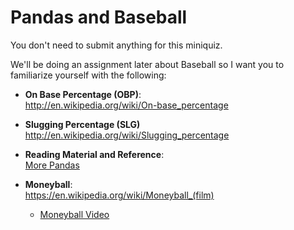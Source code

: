 # Pandas and Baseball

You don't need to submit anything for this miniquiz.  

We'll be doing an assignment later about Baseball so I want you to familiarize yourself with the following:

*  **On Base Percentage (OBP)**: <br> http://en.wikipedia.org/wiki/On-base_percentage  
*  **Slugging Percentage (SLG)** <br> http://en.wikipedia.org/wiki/Slugging_percentage  

* **Reading Material and Reference**: <br> [More Pandas](Pandas_Reading.md)  
* **Moneyball**: <br> https://en.wikipedia.org/wiki/Moneyball_(film)
  * [Moneyball Video](https://www.youtube.com/watch?v=yGf6LNWY9AI)  
